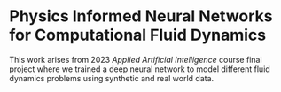 # Physics Informed Neural Networks for Computational Fluid Dynamics

This work arises from 2023 *Applied Artificial Intelligence* course final project where we trained a deep neural network to model different fluid dynamics problems using synthetic and real world data.
